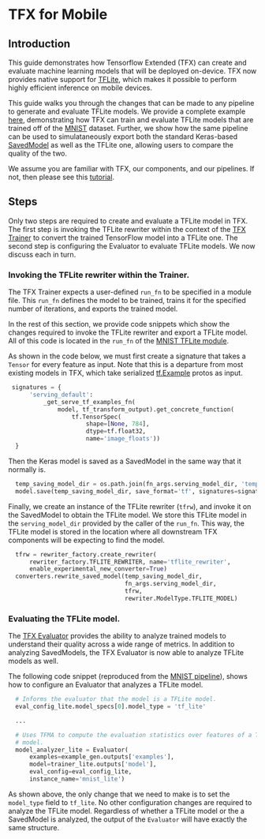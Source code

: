# TFX for Mobile

## Introduction

This guide demonstrates how Tensorflow Extended (TFX) can create and
evaluate machine learning models that will be deployed on-device. TFX now
provides native support for [TFLite](https://www.tensorflow.org/lite), which
makes it possible to perform highly efficient inference on mobile devices.

This guide walks you through the changes that can be made to any pipeline to
generate and evaluate TFLite models. We provide a complete example [here](https://github.com/tensorflow/tfx/blob/master/tfx/examples/mnist/mnist_pipeline_native_keras.py),
demonstrating how TFX can train and evaluate TFLite models that are
trained off of the [MNIST](http://yann.lecun.com/exdb/mnist/) dataset. Further,
we show how the same pipeline can be used to simulataneously export both the
standard Keras-based [SavedModel](https://www.tensorflow.org/guide/saved_model)
as well as the TFLite one, allowing users to compare the quality of the two.

We assume you are familiar with TFX, our components, and our pipelines. If not,
then please see this [tutorial](https://www.tensorflow.org/tfx/tutorials/tfx/components).

## Steps
Only two steps are required to create and evaluate a TFLite model in TFX. The
first step is invoking the TFLite rewriter within the context of the
[TFX Trainer](https://www.tensorflow.org/tfx/guide/trainer) to convert the
trained TensorFlow model into a TFLite one. The second step is
configuring the Evaluator to evaluate TFLite models. We now discuss each in turn.

### Invoking the TFLite rewriter within the Trainer.
The TFX Trainer expects a user-defined `run_fn` to be specified in
a module file. This `run_fn` defines the model to be trained,
trains it for the specified number of iterations, and exports the trained model.

In the rest of this section, we provide code snippets which show the changes
required to invoke the TFLite rewriter and export a TFLite model. All of this
code is located in the `run_fn` of the [MNIST TFLite module](https://github.com/tensorflow/tfx/blob/master/tfx/examples/mnist/mnist_utils_native_keras_lite.py).

As shown in the code below,
we must first create a signature that takes a `Tensor` for every feature as
input. Note that this is a departure from most existing models in TFX, which take
serialized [tf.Example](https://www.tensorflow.org/api_docs/python/tf/train/Example)
protos as input.

```python
 signatures = {
      'serving_default':
          _get_serve_tf_examples_fn(
              model, tf_transform_output).get_concrete_function(
                  tf.TensorSpec(
                      shape=[None, 784],
                      dtype=tf.float32,
                      name='image_floats'))
  }
```

Then the Keras model is saved as a SavedModel in the same way that it
normally is.

```python
  temp_saving_model_dir = os.path.join(fn_args.serving_model_dir, 'temp')
  model.save(temp_saving_model_dir, save_format='tf', signatures=signatures)
```

Finally, we create an instance of the TFLite rewriter (`tfrw`), and invoke it
on the SavedModel to obtain the TFLite model. We store this TFLite model
in the `serving_model_dir` provided by the caller of the `run_fn`.
This way, the TFLite model is stored in the location where all downstream TFX
components will be expecting to find the model.



```python
  tfrw = rewriter_factory.create_rewriter(
      rewriter_factory.TFLITE_REWRITER, name='tflite_rewriter',
      enable_experimental_new_converter=True)
  converters.rewrite_saved_model(temp_saving_model_dir,
                                 fn_args.serving_model_dir,
                                 tfrw,
                                 rewriter.ModelType.TFLITE_MODEL)
```


### Evaluating the TFLite model.
The [TFX Evaluator](https://www.tensorflow.org/tfx/guide/evaluator) provides the
ability to analyze trained models to understand their quality across a wide range
of metrics. In addition to analyzing SavedModels, the TFX Evaluator is now able
to analyze TFLite models as well.

The following code snippet (reproduced from the [MNIST pipeline](https://github.com/tensorflow/tfx/blob/master/tfx/examples/mnist/mnist_pipeline_native_keras.py)),
shows how to configure an Evaluator that analyzes a TFLite model.

```python
  # Informs the evaluator that the model is a TFLite model.
  eval_config_lite.model_specs[0].model_type = 'tf_lite'

  ...

  # Uses TFMA to compute the evaluation statistics over features of a TFLite
  # model.
  model_analyzer_lite = Evaluator(
      examples=example_gen.outputs['examples'],
      model=trainer_lite.outputs['model'],
      eval_config=eval_config_lite,
      instance_name='mnist_lite')
```

As shown above, the only change that we need to make is to set the `model_type`
field to `tf_lite`. No other configuration changes are required to analyze the
TFLite model. Regardless of whether a TFLite model or the a SavedModel
is analyzed, the output of the `Evaluator` will have exactly the same structure.



